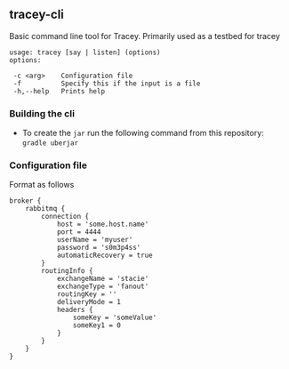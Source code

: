## tracey-cli

Basic command line tool for Tracey. Primarily used as a testbed for tracey

```
usage: tracey [say | listen] (options)
options:

 -c <arg>    Configuration file
 -f          Specify this if the input is a file
 -h,--help   Prints help
 ```
 
### Building the cli
 
 - To create the `jar` run the following command from this repository: `gradle uberjar` 

### Configuration file

Format as follows

```
broker {
    rabbitmq {
    	connection {
        	host = 'some.host.name'
        	port = 4444
        	userName = 'myuser'
        	password = 's0m3p4ss'
        	automaticRecovery = true
        }
        routingInfo {
        	exchangeName = 'stacie'
        	exchangeType = 'fanout'
        	routingKey = ''
        	deliveryMode = 1
        	headers {
        		someKey = 'someValue'
        		someKey1 = 0
        	}
        }
    }
}
```

